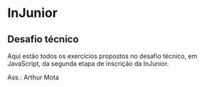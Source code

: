# InJunior
## Desafio técnico
Aqui estão todos os exercícios propostos no desafio técnico, em JavaScript, da segunda etapa de inscrição da InJunior.

Ass.: Arthur Mota
